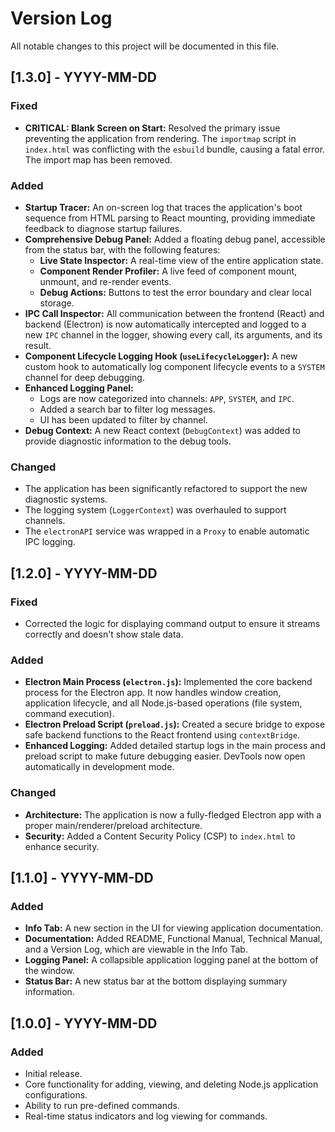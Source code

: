 # Version Log

All notable changes to this project will be documented in this file.

## [1.3.0] - YYYY-MM-DD

### Fixed
-   **CRITICAL: Blank Screen on Start:** Resolved the primary issue preventing the application from rendering. The `importmap` script in `index.html` was conflicting with the `esbuild` bundle, causing a fatal error. The import map has been removed.

### Added
-   **Startup Tracer:** An on-screen log that traces the application's boot sequence from HTML parsing to React mounting, providing immediate feedback to diagnose startup failures.
-   **Comprehensive Debug Panel:** Added a floating debug panel, accessible from the status bar, with the following features:
    -   **Live State Inspector:** A real-time view of the entire application state.
    -   **Component Render Profiler:** A live feed of component mount, unmount, and re-render events.
    -   **Debug Actions:** Buttons to test the error boundary and clear local storage.
-   **IPC Call Inspector:** All communication between the frontend (React) and backend (Electron) is now automatically intercepted and logged to a new `IPC` channel in the logger, showing every call, its arguments, and its result.
-   **Component Lifecycle Logging Hook (`useLifecycleLogger`):** A new custom hook to automatically log component lifecycle events to a `SYSTEM` channel for deep debugging.
-   **Enhanced Logging Panel:**
    -   Logs are now categorized into channels: `APP`, `SYSTEM`, and `IPC`.
    -   Added a search bar to filter log messages.
    -   UI has been updated to filter by channel.
-   **Debug Context:** A new React context (`DebugContext`) was added to provide diagnostic information to the debug tools.

### Changed
-   The application has been significantly refactored to support the new diagnostic systems.
-   The logging system (`LoggerContext`) was overhauled to support channels.
-   The `electronAPI` service was wrapped in a `Proxy` to enable automatic IPC logging.

## [1.2.0] - YYYY-MM-DD

### Fixed
-   Corrected the logic for displaying command output to ensure it streams correctly and doesn't show stale data.

### Added
-   **Electron Main Process (`electron.js`):** Implemented the core backend process for the Electron app. It now handles window creation, application lifecycle, and all Node.js-based operations (file system, command execution).
-   **Electron Preload Script (`preload.js`):** Created a secure bridge to expose safe backend functions to the React frontend using `contextBridge`.
-   **Enhanced Logging:** Added detailed startup logs in the main process and preload script to make future debugging easier. DevTools now open automatically in development mode.

### Changed
-   **Architecture:** The application is now a fully-fledged Electron app with a proper main/renderer/preload architecture.
-   **Security:** Added a Content Security Policy (CSP) to `index.html` to enhance security.

## [1.1.0] - YYYY-MM-DD

### Added
-   **Info Tab:** A new section in the UI for viewing application documentation.
-   **Documentation:** Added README, Functional Manual, Technical Manual, and a Version Log, which are viewable in the Info Tab.
-   **Logging Panel:** A collapsible application logging panel at the bottom of the window.
-   **Status Bar:** A new status bar at the bottom displaying summary information.

## [1.0.0] - YYYY-MM-DD

### Added
-   Initial release.
-   Core functionality for adding, viewing, and deleting Node.js application configurations.
-   Ability to run pre-defined commands.
-   Real-time status indicators and log viewing for commands.